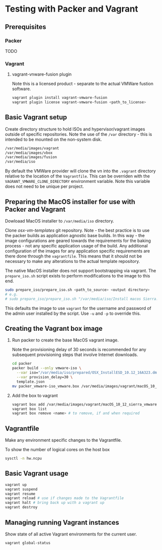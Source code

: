 # Testing with Packer and Vagrant

## Prerequisites

### Packer

TODO

### Vagrant

1.  vagrant-vnware-fusion plugin

    Note this is a licensed product - separate to the actual VMWare fustion software.

    ```sh
    vagrant plugin install vagrant-vmware-fusion
    vagrant plugin license vagrant-vmware-fusion <path_to_license>
    ```

## Basic Vagrant setup

Create directory structure to hold ISOs and hypervisor/vagrant images outside of specific repositories. Note the use of the `/var` directory - this is intended to be mounted on the non-system disk.

```sh
/var/media/images/vagrant
/var/media/images/vbox
/var/media/images/fusion
/var/media/iso
```

By default the VMWare provider will clone the vn into the `.vagrant` directory relative to the location of the `Vagrantfile`.
This can be overriden with the `VAGRANT_VMWARE_CLONE_DIRECTORY` environment variable. Note this variable does not need to be unique per project.

## Preparing the MacOS installer for use with Packer and Vagrant

Dowloaad MacOS installer to `/var/media/iso` directory.

Clone _osx-vm-templates_ git repository. Note - the best practice is to use the packer builds as application agnostic base builds. In this way - the image configurations are geared towards the requirements for the baking process - not any specific application usage of the build. Any additional configuration of the images for any application specific requirements are there done through the `vagrantfile`. This means that it should not be necessary to make any alterations to the actual template repository. 

The native MacOS installer does not support bootstrapping via vagrant. The `prepare_iso.sh` script exists to perform modifications to the image to this end.

```sh
sudo prepare_iso/prepare_iso.sh <path_to_source> <output directory>
# e.g. 
# sudo prepare_iso/prepare_iso.sh "/var/media/iso/Install macos Sierra.xpp/" /var/media/iso/prepared"
```

This defaults the image to use `vagrant` for the username and password of the admin user installed by the script. Use `-u` and `-p` to override this.

## Creating the Vagrant box image

1.  Run packer to create the base MacOS vagrant image. 

    Note the provisioning delay of 30 seconds is recommended for any subsequent provisioning steps that involve Internet downloads.

    ```sh
    cd packer
    packer build --only vmware-iso \
      --var iso="/var/media/iso/prepared/OSX_InstallESD_10.12_16A323.dmg" \
      --var provision_delay=30 \
      template.json
    mv packer_vmware-iso_vmware.box /var/media/images/vagrant/macOS_10_12_sierra_vmware.box
    ```

2.  Add the box to vagrant

    ```sh
    vagrant box add /var/media/images/vagrant/macOS_10_12_sierra_vmware.box --name macOS_10_12_sierra_vmware
    vagrant box list
    vagrant box remove <name> # to remove, if and when required
    ```

## Vagrantfile

Make any environment specific changes to the Vagrantfile.

To show the number of logical cores on the host box

```sh
sysctl -n hw.ncpu
```

## Basic Vagrant usage

```sh
vagrant up
vagrant suspend
vagrant resume
vagrant reload # use if changes made to the Vagrantfile
vagrant halt # bring back up with a vagrant up
vagrant destroy
```

## Managing running Vagrant instances

Show state of all active Vagrant environments for the current user.

```sh
vagrant global-status
```
